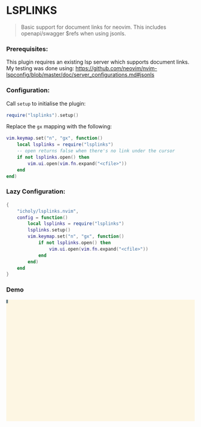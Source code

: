 # LSPLINKS

> Basic support for document links for neovim.
> This includes openapi/swagger $refs when using jsonls.

### Prerequisites:

This plugin requires an existing lsp server which supports document links.
My testing was done using: https://github.com/neovim/nvim-lspconfig/blob/master/doc/server_configurations.md#jsonls

### Configuration:

Call `setup` to initialise the plugin:

``` lua
require("lsplinks").setup()
```

Replace the `gx` mapping with the following:

``` lua
vim.keymap.set("n", "gx", function()
    local lsplinks = require("lsplinks")
    -- open returns false when there's no link under the cursor
    if not lsplinks.open() then
        vim.ui.open(vim.fn.expand("<cfile>"))
    end
end)
```

### Lazy Configuration:

``` lua
{
    "icholy/lsplinks.nvim",
    config = function()
        local lsplinks = require("lsplinks")
        lsplinks.setup()
        vim.keymap.set("n", "gx", function()
            if not lsplinks.open() then
                vim.ui.open(vim.fn.expand("<cfile>"))
            end
        end)
    end
}
```

### Demo

![](./tty.gif)
